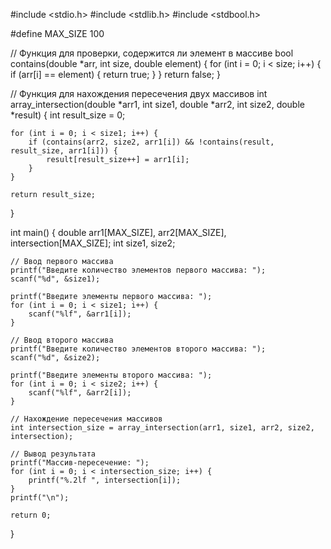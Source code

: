 #include <stdio.h>
#include <stdlib.h>
#include <stdbool.h>

#define MAX_SIZE 100

// Функция для проверки, содержится ли элемент в массиве
bool contains(double *arr, int size, double element) {
    for (int i = 0; i < size; i++) {
        if (arr[i] == element) {
            return true;
        }
    }
    return false;
}

// Функция для нахождения пересечения двух массивов
int array_intersection(double *arr1, int size1, double *arr2, int size2, double *result) {
    int result_size = 0;

    for (int i = 0; i < size1; i++) {
        if (contains(arr2, size2, arr1[i]) && !contains(result, result_size, arr1[i])) {
            result[result_size++] = arr1[i];
        }
    }

    return result_size;
}

int main() {
    double arr1[MAX_SIZE], arr2[MAX_SIZE], intersection[MAX_SIZE];
    int size1, size2;

    // Ввод первого массива
    printf("Введите количество элементов первого массива: ");
    scanf("%d", &size1);

    printf("Введите элементы первого массива: ");
    for (int i = 0; i < size1; i++) {
        scanf("%lf", &arr1[i]);
    }

    // Ввод второго массива
    printf("Введите количество элементов второго массива: ");
    scanf("%d", &size2);

    printf("Введите элементы второго массива: ");
    for (int i = 0; i < size2; i++) {
        scanf("%lf", &arr2[i]);
    }

    // Нахождение пересечения массивов
    int intersection_size = array_intersection(arr1, size1, arr2, size2, intersection);

    // Вывод результата
    printf("Массив-пересечение: ");
    for (int i = 0; i < intersection_size; i++) {
        printf("%.2lf ", intersection[i]);
    }
    printf("\n");

    return 0;
}
